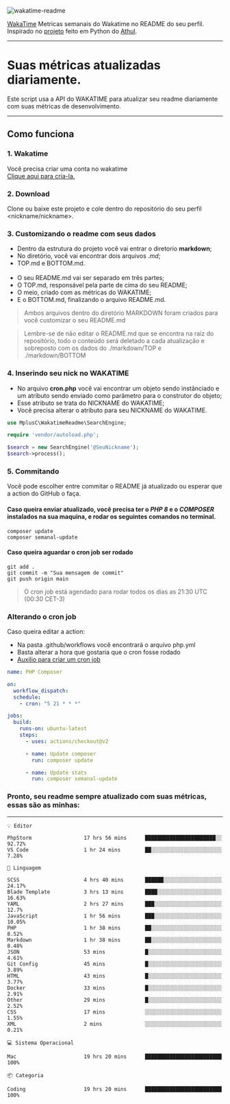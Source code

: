 ![wakatime-readme](https://socialify.git.ci/bymatheus/wakatime-readme/image?description=1&descriptionEditable=M%C3%A9tricas%20semanais%20do%20Wakatime%20no%20seu%20README%20de%20perfil.&font=KoHo&forks=1&language=1&owner=1&pattern=Signal&stargazers=1&theme=Dark)

[WakaTime](https://wakatime.com) Metricas semanais do Wakatime no README do seu perfil. <br>
Inspirado no [projeto](https://github.com/athul/waka-readme) feito em Python do [Athul](https://github.com/athul).
___

# Suas métricas atualizadas diariamente.
Este script usa a API do WAKATIME para atualizar seu readme diariamente com suas métricas de desenvolvimento.

___

## Como funciona

### 1. Wakatime
Você precisa criar uma conta no wakatime <br>
[Clique aqui para cria-la.](https://wakatime.com) 

### 2. Download
Clone ou baixe este projeto e cole dentro do repositório do seu perfil <nickname/nickname>.

### 3. Customizando o readme com seus dados
- Dentro da estrutura do projeto você vai entrar o diretorio **markdown**;  
- No diretório, você vai encontrar dois arquivos *.md*;
- TOP.md e BOTTOM.md.
<br><br>
- O seu README.md vai ser separado em três partes; 
- O TOP.md, responsável pela parte de cima do seu README;
- O meio, criado com as métricas do WAKATIME;
- E o BOTTOM.md, finalizando o arquivo README.md.<br>

> Ambos arquivos dentro do diretório MARKDOWN foram criados para você customizar o seu README.md

> Lembre-se de não editar o README.md que se encontra na raiz do repositório, todo o conteúdo será deletado a cada atualização e sobreposto com os dados do ./markdown/TOP e ./markdown/BOTTOM

### 4. Inserindo seu nick no WAKATIME
- No arquivo **cron.php** você vai encontrar um objeto sendo instânciado e um atributo sendo enviado como parâmetro para o construtor do objeto;
- Esse atributo se trata do NICKNAME do WAKATIME;
- Você precisa alterar o atributo para seu NICKNAME do WAKATIME.

```php
use MplusC\WakatimeReadme\SearchEngine;

require 'vendor/autoload.php';

$search = new SearchEngine('@SeuNickname');
$search->process();
```

### 5. Commitando
Você pode escolher entre commitar o README já atualizado ou esperar que a action do GitHub o faça. <br>

#### Caso queira enviar atualizado, você precisa ter o *PHP 8* e o *COMPOSER* instalados na sua maquina, e rodar os seguintes comandos no terminal.
```composer
composer update
composer semanal-update 
```

#### Caso queira aguardar o cron job ser rodado 
```git 
git add .
git commit -m "Sua mensagem de commit"
git push origin main
```

>O cron job está agendado para rodar todos os dias as 21:30 UTC (00:30 CET-3) 

### Alterando o cron job
Caso queira editar a action:

- Na pasta .github/workflows você encontrará o arquivo php.yml
- Basta alterar a hora que gostaria que o cron fosse rodado
- [Auxilio para criar um cron job](https://crontab.guru)

```yml
name: PHP Composer

on:
  workflow_dispatch:
  schedule:
    - cron: "5 21 * * *"

jobs:
  build:
    runs-on: ubuntu-latest
    steps:
      - uses: actions/checkout@v2

      - name: Update composer
        run: composer update

      - name: Update stats
        run: composer semanal-update
```

### Pronto, seu readme sempre atualizado com suas métricas, essas são as minhas:

___
```text
💡 Editor

PhpStorm                 17 hrs 56 mins      ███████████████████████░░     92.72%
VS Code                  1 hr 24 mins        ██░░░░░░░░░░░░░░░░░░░░░░░      7.28%
```
```text
💬 Linguagem

SCSS                     4 hrs 40 mins       ██████░░░░░░░░░░░░░░░░░░░     24.17%
Blade Template           3 hrs 13 mins       ████░░░░░░░░░░░░░░░░░░░░░     16.63%
YAML                     2 hrs 27 mins       ███░░░░░░░░░░░░░░░░░░░░░░      12.7%
JavaScript               1 hr 56 mins        ███░░░░░░░░░░░░░░░░░░░░░░     10.05%
PHP                      1 hr 38 mins        ██░░░░░░░░░░░░░░░░░░░░░░░      8.52%
Markdown                 1 hr 38 mins        ██░░░░░░░░░░░░░░░░░░░░░░░      8.48%
JSON                     53 mins             █░░░░░░░░░░░░░░░░░░░░░░░░      4.61%
Git Config               45 mins             █░░░░░░░░░░░░░░░░░░░░░░░░      3.89%
HTML                     43 mins             █░░░░░░░░░░░░░░░░░░░░░░░░      3.77%
Docker                   33 mins             █░░░░░░░░░░░░░░░░░░░░░░░░      2.91%
Other                    29 mins             █░░░░░░░░░░░░░░░░░░░░░░░░      2.52%
CSS                      17 mins             ░░░░░░░░░░░░░░░░░░░░░░░░░      1.55%
XML                      2 mins              ░░░░░░░░░░░░░░░░░░░░░░░░░      0.21%
```
```text
💻 Sistema Operacional

Mac                      19 hrs 20 mins      █████████████████████████       100%
```
```text
📦 Categoria

Coding                   19 hrs 20 mins      █████████████████████████       100%
```

